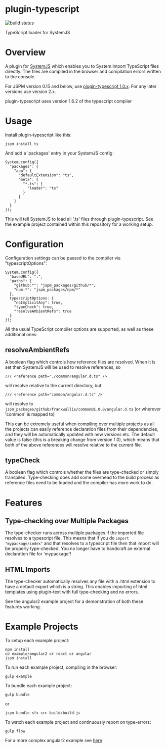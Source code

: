 plugin-typescript
============================
[![build status](https://secure.travis-ci.org/frankwallis/plugin-typescript.png?branch=master)](http://travis-ci.org/frankwallis/plugin-typescript)

TypeScript loader for SystemJS

# Overview #

A plugin for [SystemJS](https://github.com/systemjs/systemjs) which enables you to System.import TypeScript files directly. The files are compiled in the browser and compilation errors written to the console.

For JSPM version 0.15 and below, use [plugin-typescript 1.0.x](https://github.com/frankwallis/plugin-typescript/tree/1.0). For any later versions use version 2.x.

plugin-typescript uses version 1.6.2 of the typescript compiler

# Usage #

Install plugin-typescript like this:

```
jspm install ts
```

And add a 'packages' entry in your SystemJS config:

```
System.config({
  "packages": {
    "app": {
      "defaultExtension": "ts",
      "meta": {
        "*.ts": {
          "loader": "ts"
        }
      }
    }
  }
});
```

This will tell SystemJS to load all '.ts' files through plugin-typescript.
See the example project contained within this repository for a working setup.

# Configuration #

Configuration settings can be passed to the compiler via "typescriptOptions":

```
System.config({
  "baseURL": ".",
  "paths": {
    "github:*": "jspm_packages/github/*",
    "npm:*": "jspm_packages/npm/*"
  },
  typescriptOptions: {
    "noImplicitAny": true,
    "typeCheck": true,
    "resolveAmbientRefs": true
  }
});
```

All the usual TypeScript compiler options are supported, as well as these additional ones:

## resolveAmbientRefs ##

A boolean flag which controls how reference files are resolved. When it is set then SystemJS will be used to resolve references, so

```
/// <reference path="./common/angular.d.ts" />
```
will resolve relative to the current directory, but
```
/// <reference path="common/angular.d.ts" />
```
will resolve to ```jspm_packages/github/frankwallis/common@1.0.0/angular.d.ts``` (or wherever 'common' is mapped to)

This can be extremely useful when compiling over multiple projects as all the projects can easily reference declaration files from their dependencies, and they will be automatically updated with new versions etc. 
The default value is false (this is a breaking change from version 1.0), which means that both of the above references will resolve relative to the current file.

## typeCheck ##

A boolean flag which controls whether the files are type-checked or simply transpiled. Type-checking does add some overhead to the build process as reference files need to be loaded and the compiler has more work to do.

# Features #

## Type-checking over Multiple Packages ##

The type-checker runs across multiple packages if the imported file resolves to a typescript file. This means that if you do ```import "mypackage/index"``` and that resolves to a typescript file then that import will be properly type-checked. You no longer have to handcraft an external declaration file for 'mypackage'! 

## HTML Imports ##

The type-checker automatically resolves any file with a .html extension to have a default export which is a string. This enables importing of html templates using plugin-text with full type-checking and no errors.

See the angular2 example project for a demonstration of both these features working.

# Example Projects #

To setup each example project:
```
npm install
cd example/angular2 or react or angular
jspm install
```

To run each example project, compiling in the browser:
```
gulp example
```

To bundle each example project:
```
gulp bundle
```
or
```
jspm bundle-sfx src build/build.js
```

To watch each example project and continuously report on type-errors:
```
gulp flow
```

For a more complex angular2 example see [here](https://github.com/frankwallis/redouble/tree/angular2)
